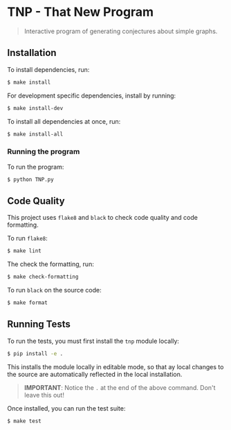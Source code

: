 # TNP - That New Program
> Interactive program of generating conjectures about simple graphs.

## Installation

To install dependencies, run:

```sh
$ make install
```

For development specific dependencies, install by running:

```sh
$ make install-dev
```

To install all dependencies at once, run:

```sh
$ make install-all
```

### Running the program

To run the program:

```sh
$ python TNP.py
```

## Code Quality

This project uses `flake8` and `black` to check code quality and code formatting.

To run `flake8`:

```sh
$ make lint
```

The check the formatting, run:

```sh
$ make check-formatting
```

To run `black` on the source code:

```sh
$ make format
```

## Running Tests

To run the tests, you must first install the `tnp` module locally:

```sh
$ pip install -e .
```

This installs the module locally in editable mode, so that ay local changes to the source are automatically reflected in the local installation.

> **IMPORTANT**: Notice the `.` at the end of the above command. Don't leave this out!

Once installed, you can run the test suite:

```sh
$ make test
```
